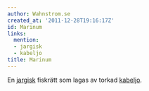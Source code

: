 ```yaml
---
author: Wahnstrom.se
created_at: '2011-12-28T19:16:17Z'
id: Marinum
links:
  mention:
  - jargisk
  - kabeljo
title: Marinum
---
```


En [jargisk] fiskrätt som lagas av torkad [kabeljo].

  [jargisk]: jargisk
  [kabeljo]: kabeljo